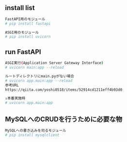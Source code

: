 ## install list
```sh
FastAPI用のモジュール
# pip install fastapi

ASGI用のモジュール
# pip install uvicorn

```

## run FastAPI
```sh
ASGI実行(Application Server Gateway Interface)
# uvicorn main:app --reload

ルートディレクトリにmain.pyがない場合
# uvicorn app.main:app --reload
参考URL
https://qiita.com/yoshi0518/items/52914cd1211eff4b93d0

↓本番実施時
# uvicorn app.main:app
```

## MySQLへのCRUDを行うために必要な物
```sh
MySQLへの書き込みを司るモジュール
# pip install mysqlclient


```